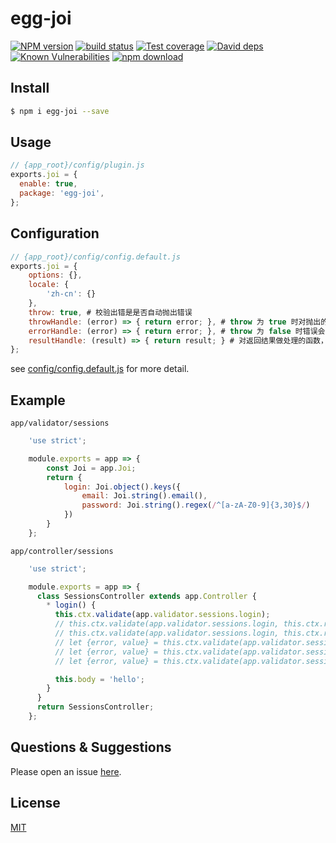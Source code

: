 # egg-joi

[![NPM version][npm-image]][npm-url]
[![build status][travis-image]][travis-url]
[![Test coverage][codecov-image]][codecov-url]
[![David deps][david-image]][david-url]
[![Known Vulnerabilities][snyk-image]][snyk-url]
[![npm download][download-image]][download-url]

[npm-image]: https://img.shields.io/npm/v/egg-joi.svg?style=flat-square
[npm-url]: https://npmjs.org/package/egg-joi
[travis-image]: https://img.shields.io/travis/eggjs/egg-joi.svg?style=flat-square
[travis-url]: https://travis-ci.org/eggjs/egg-joi
[codecov-image]: https://img.shields.io/codecov/c/github/eggjs/egg-joi.svg?style=flat-square
[codecov-url]: https://codecov.io/github/eggjs/egg-joi?branch=master
[david-image]: https://img.shields.io/david/eggjs/egg-joi.svg?style=flat-square
[david-url]: https://david-dm.org/eggjs/egg-joi
[snyk-image]: https://snyk.io/test/npm/egg-joi/badge.svg?style=flat-square
[snyk-url]: https://snyk.io/test/npm/egg-joi
[download-image]: https://img.shields.io/npm/dm/egg-joi.svg?style=flat-square
[download-url]: https://npmjs.org/package/egg-joi

<!--
Description here.
-->

## Install

```bash
$ npm i egg-joi --save
```

## Usage

```js
// {app_root}/config/plugin.js
exports.joi = {
  enable: true,
  package: 'egg-joi',
};
```

## Configuration

```js
// {app_root}/config/config.default.js
exports.joi = {
	options: {},
	locale: {
		'zh-cn': {}
	},
	throw: true, # 校验出错是是否自动抛出错误
	throwHandle: (error) => { return error; }, # throw 为 true 时对抛出的错误做格式化处理
	errorHandle: (error) => { return error; }, # throw 为 false 时错误会作为结果返回，默认 { error, value }，此函数可以对错误做格式化  
	resultHandle: (result) => { return result; } # 对返回结果做处理的函数，默认返回结果 { error, value }
};
```

see [config/config.default.js](config/config.default.js) for more detail.

## Example

`app/validator/sessions`

```js
	'use strict';

	module.exports = app => {
	    const Joi = app.Joi;
	    return {
	        login: Joi.object().keys({
	            email: Joi.string().email(),
	            password: Joi.string().regex(/^[a-zA-Z0-9]{3,30}$/)
	        })
	    }
	};
```

`app/controller/sessions`

```js
	'use strict';

	module.exports = app => {
	  class SessionsController extends app.Controller {
	    * login() {
	      this.ctx.validate(app.validator.sessions.login);
	      // this.ctx.validate(app.validator.sessions.login, this.ctx.request.body);
	      // this.ctx.validate(app.validator.sessions.login, this.ctx.request.body, {abortEarly: false}); see [joi] https://github.com/hapijs/joi/blob/v11.0.1/API.md
	      // let {error, value} = this.ctx.validate(app.validator.sessions.login, false);
	      // let {error, value} = this.ctx.validate(app.validator.sessions.login, this.ctx.request.body, false);
	      // let {error, value} = this.ctx.validate(app.validator.sessions.login, this.ctx.request.body, {abortEarly: false}, false);

	      this.body = 'hello';
	    }
	  }
	  return SessionsController;
	};	
```

## Questions & Suggestions

Please open an issue [here](https://github.com/liuxiaodong/egg-joi/issues).

## License

[MIT](LICENSE)
